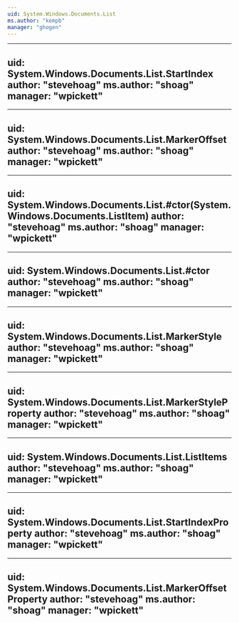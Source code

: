 ```yaml
---
uid: System.Windows.Documents.List
ms.author: "kempb"
manager: "ghogen"
---
```


---
uid: System.Windows.Documents.List.StartIndex
author: "stevehoag"
ms.author: "shoag"
manager: "wpickett"
---

---
uid: System.Windows.Documents.List.MarkerOffset
author: "stevehoag"
ms.author: "shoag"
manager: "wpickett"
---

---
uid: System.Windows.Documents.List.#ctor(System.Windows.Documents.ListItem)
author: "stevehoag"
ms.author: "shoag"
manager: "wpickett"
---

---
uid: System.Windows.Documents.List.#ctor
author: "stevehoag"
ms.author: "shoag"
manager: "wpickett"
---

---
uid: System.Windows.Documents.List.MarkerStyle
author: "stevehoag"
ms.author: "shoag"
manager: "wpickett"
---

---
uid: System.Windows.Documents.List.MarkerStyleProperty
author: "stevehoag"
ms.author: "shoag"
manager: "wpickett"
---

---
uid: System.Windows.Documents.List.ListItems
author: "stevehoag"
ms.author: "shoag"
manager: "wpickett"
---

---
uid: System.Windows.Documents.List.StartIndexProperty
author: "stevehoag"
ms.author: "shoag"
manager: "wpickett"
---

---
uid: System.Windows.Documents.List.MarkerOffsetProperty
author: "stevehoag"
ms.author: "shoag"
manager: "wpickett"
---
